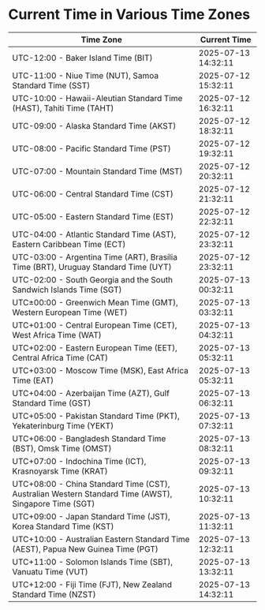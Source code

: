 # Current Time in Various Time Zones

| Time Zone | Current Time |
|-----------|--------------|
| UTC-12:00 - Baker Island Time (BIT) | 2025-07-13 14:32:11 |
| UTC-11:00 - Niue Time (NUT), Samoa Standard Time (SST) | 2025-07-12 15:32:11 |
| UTC-10:00 - Hawaii-Aleutian Standard Time (HAST), Tahiti Time (TAHT) | 2025-07-12 16:32:11 |
| UTC-09:00 - Alaska Standard Time (AKST) | 2025-07-12 18:32:11 |
| UTC-08:00 - Pacific Standard Time (PST) | 2025-07-12 19:32:11 |
| UTC-07:00 - Mountain Standard Time (MST) | 2025-07-12 20:32:11 |
| UTC-06:00 - Central Standard Time (CST) | 2025-07-12 21:32:11 |
| UTC-05:00 - Eastern Standard Time (EST) | 2025-07-12 22:32:11 |
| UTC-04:00 - Atlantic Standard Time (AST), Eastern Caribbean Time (ECT) | 2025-07-12 23:32:11 |
| UTC-03:00 - Argentina Time (ART), Brasília Time (BRT), Uruguay Standard Time (UYT) | 2025-07-12 23:32:11 |
| UTC-02:00 - South Georgia and the South Sandwich Islands Time (SGT) | 2025-07-13 00:32:11 |
| UTC±00:00 - Greenwich Mean Time (GMT), Western European Time (WET) | 2025-07-13 03:32:11 |
| UTC+01:00 - Central European Time (CET), West Africa Time (WAT) | 2025-07-13 04:32:11 |
| UTC+02:00 - Eastern European Time (EET), Central Africa Time (CAT) | 2025-07-13 05:32:11 |
| UTC+03:00 - Moscow Time (MSK), East Africa Time (EAT) | 2025-07-13 05:32:11 |
| UTC+04:00 - Azerbaijan Time (AZT), Gulf Standard Time (GST) | 2025-07-13 06:32:11 |
| UTC+05:00 - Pakistan Standard Time (PKT), Yekaterinburg Time (YEKT) | 2025-07-13 07:32:11 |
| UTC+06:00 - Bangladesh Standard Time (BST), Omsk Time (OMST) | 2025-07-13 08:32:11 |
| UTC+07:00 - Indochina Time (ICT), Krasnoyarsk Time (KRAT) | 2025-07-13 09:32:11 |
| UTC+08:00 - China Standard Time (CST), Australian Western Standard Time (AWST), Singapore Time (SGT) | 2025-07-13 10:32:11 |
| UTC+09:00 - Japan Standard Time (JST), Korea Standard Time (KST) | 2025-07-13 11:32:11 |
| UTC+10:00 - Australian Eastern Standard Time (AEST), Papua New Guinea Time (PGT) | 2025-07-13 12:32:11 |
| UTC+11:00 - Solomon Islands Time (SBT), Vanuatu Time (VUT) | 2025-07-13 13:32:11 |
| UTC+12:00 - Fiji Time (FJT), New Zealand Standard Time (NZST) | 2025-07-13 14:32:11 |
